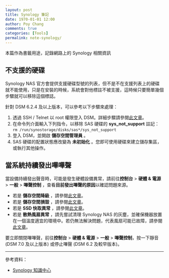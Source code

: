 ```yaml
---
layout: post
title: Synology 筆記
date: 1970-01-01 12:00
author: Poy Chang
comments: true
categories: [Tools]
permalink: note-synology/
---
```

本篇作為書籤用途，記錄網路上的 Synology 相關資訊

## 不支援的硬碟

Synology NAS 官方會提供支援硬碟型號的列表，但不是不在支援列表上的硬碟就不能使用，只是在安裝的時候，系統會對他標註不被支援，這時候只要簡單幾個步驟就可以移除這個標誌。

針對 DSM 6.2.4 及以上版本，可以參考以下步驟來處理：

1. 透過 SSH / Telnet 以 root 權限登入 DSM。詳細步驟請參閱[此文章](https://www.synology.com/zh-tw/knowledgebase/DSM/tutorial/General_Setup/How_to_login_to_DSM_with_root_permission_via_SSH_Telnet)。
2. 在命令列介面輸入下列指令，以移除 SAS 硬碟的 **sys_not_support** 註記：
   `rm /run/synostorage/disks/sas*/sys_not_support`
3. 登入 DSM，並開啟 **儲存空間管理員** 。
4. SAS 硬碟的配置狀態應改變為 **未初始化** 。您即可使用硬碟來建立儲存集區，或執行其他操作。

## 當系統持續發出嗶嗶聲

當設備持續發出聲音時，可能是發生硬體設備異常，請前往**控制台** > **硬體 & 電源** > **一般** >  **嗶聲控制** ，查看**目前發出嗶聲的原因**以確認問題來源。

* 若是 **儲存空間降級** ，請參閱[此文章](https://www.synology.com/zh-hk/knowledgebase/DSM/help/DSM/StorageManager/storage_pool_repair)。
* 若是 **儲存空間損毀** ，請參閱[此文章](https://kb.synology.com/zh-hk/DSM/tutorial/What_do_I_do_when_a_volume_crashes)。
* 若是  **SSD 快取異常** ，請參閱[此文章](https://kb.synology.com/zh-hk/DSM/tutorial/Frequently_asked_questions_about_using_Synology_SSD_cache)。
* 若是 **散熱風扇異常** ，請先嘗試清理 Synology NAS 的灰塵，並確保機器放置在一個溫度適宜的環境中。若仍無法解決問題，代表風扇可能已故障，請參閱[此文章](https://kb.synology.com/zh-hk/DSM/tutorial/How_to_make_warranty_claim_for_Synology_NAS)。

要立即關閉嗶嗶聲，前往**控制台** > **硬體 & 電源** > **一般** > **嗶聲控制**，按一下靜音 (DSM 7.0 及以上版本) 或停止嗶聲 (DSM 6.2 及較早版本)。

---

參考資料：

* [Synology 知識中心](https://kb.synology.com/zh-tw)
